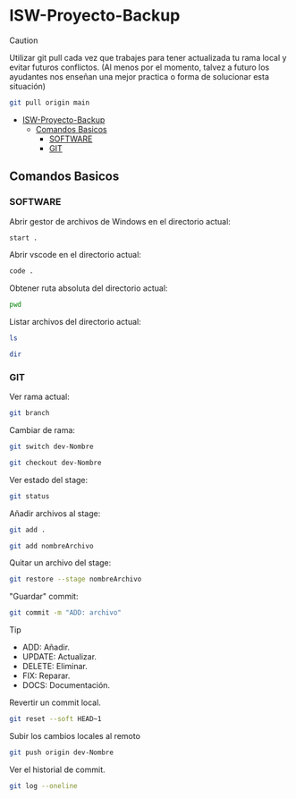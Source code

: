 # ISW-Proyecto-Backup

> [!CAUTION]
> Utilizar git pull cada vez que trabajes para tener actualizada tu rama local y evitar futuros conflictos. (Al menos por el momento, talvez a futuro los ayudantes nos enseñan una mejor practica o forma de solucionar esta situación)
>
>```bash
>git pull origin main
>```

- [ISW-Proyecto-Backup](#isw-proyecto-backup)
  - [Comandos Basicos](#comandos-basicos)
    - [SOFTWARE](#software)
    - [GIT](#git)

## Comandos Basicos

### SOFTWARE

Abrir gestor de archivos de Windows en el directorio actual:

```bash
start .
```

Abrir vscode en el directorio actual:

```bash
code .
```

Obtener ruta absoluta del directorio actual:

```bash
pwd
```

Listar archivos del directorio actual:

```bash
ls
```

```bash
dir
```

### GIT

Ver rama actual:

```bash
git branch
```

Cambiar de rama:

```bash
git switch dev-Nombre
```

```bash
git checkout dev-Nombre
```

Ver estado del stage:

```bash
git status
```

Añadir archivos al stage:

```bash
git add .
```

```bash
git add nombreArchivo
```

Quitar un archivo del stage:

```bash
git restore --stage nombreArchivo
```

"Guardar" commit:

```bash
git commit -m "ADD: archivo"
```

> [!TIP]
>
> - ADD: Añadir.
> - UPDATE: Actualizar.
> - DELETE: Eliminar.
> - FIX: Reparar.
> - DOCS: Documentación.

Revertir un commit local.

```bash
git reset --soft HEAD~1
```

Subir los cambios locales al remoto

```bash
git push origin dev-Nombre
```

Ver el historial de commit.

```bash
git log --oneline
```
